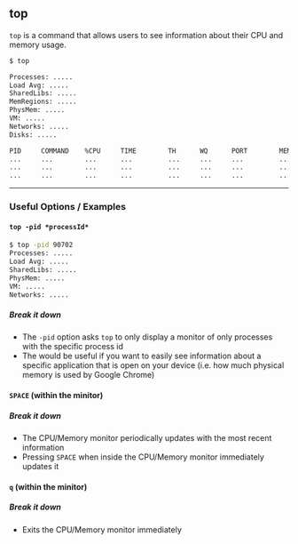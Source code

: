 ## top

`top` is a command that allows users to see information about their CPU and memory usage.

<!-- one line explanation would go here -->

<!-- minimal example -->

```bash
$ top

Processes: .....
Load Avg: .....
SharedLibs: .....
MemRegions: .....
PhysMem: .....
VM: .....
Networks: .....
Disks: .....

PID     COMMAND    %CPU     TIME        TH      WQ      PORT        MEM     ......
...     ...        ...      ...         ...     ...     ...         ...
...     ...        ...      ...         ...     ...     ...         ...
...     ...        ...      ...         ...     ...     ...         ...

```

---

### Useful Options / Examples

#### `top -pid *processId*`

```bash
$ top -pid 90702
Processes: .....
Load Avg: .....
SharedLibs: .....
PhysMem: .....
VM: .....
Networks: .....
```

##### Break it down

-   The `-pid` option asks `top` to only display a monitor of only processes
    with the specific process id
-   The would be useful if you want to easily see information about a
    specific application that is open on your device (i.e. how much physical
    memory is used by Google Chrome)

#### `SPACE` (within the minitor)

##### Break it down

-   The CPU/Memory monitor periodically updates with the most recent information
-   Pressing `SPACE` when inside the CPU/Memory monitor immediately updates it

#### `q` (within the minitor)

##### Break it down

-   Exits the CPU/Memory monitor immediately
